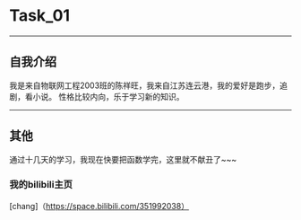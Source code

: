 # Task_01
---
## 自我介绍
我是来自物联网工程2003班的陈祥旺，我来自江苏连云港，我的爱好是跑步，追剧，看小说。
性格比较内向，乐于学习新的知识。

---
## 其他
通过十几天的学习，我现在快要把函数学完，这里就不献丑了~~~
### 我的bilibili主页
 [chang]（https://space.bilibili.com/351992038）
